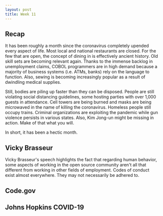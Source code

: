 ```yaml
---
layout: post
title: Week 11
---
```

## Recap

It has been roughly a month since the coronavirus completely upended every aspect of life. Most local and national restaurants are closed. For the few that are open, 
the concept of dining in is effectively ancient history. Old skill sets are becoming relevant again. Thanks to the immense backlog in unemployment claims, 
COBOL programmers are in high demand because a majority of business systems (i.e. ATMs, banks) rely on the language 
to function. Also, sewing is becoming increasingly popular as a result of dwindling medical supplies. 

Still, bodies are piling up faster than they can be disposed. People are still violating social distancing guidelines, 
some hosting parties with over 1,000 guests in attendance. Cell towers are being burned and masks are being microwaved in the name of killing the coronavirus. Homeless people still occupy trains. Criminal organizations are exploiting the pandemic while gun violence persists in various states. Also, Kim Jong-un might be missing in action. Make of that what you will. 

In short, it has been a hectic month.
## Vicky Brasseur
Vicky Brasseur's speech highlights the fact that regarding human behavior, some aspects of working in the open source community aren't all that different from working in other fields of employment. Codes of conduct exist almost everywhere. They may not necessarily be adhered to. 
## Code.gov
## Johns Hopkins COVID-19
